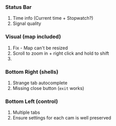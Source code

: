 ### Status Bar
1. Time info (Current time + Stopwatch?)
2. Signal quality

### Visual (map included)
1. Fix - Map can't be resized
2. Scroll to zoom in + right click and hold to shift
3.  

### Bottom Right (shells)
1. Strange tab autocomplete
2. Missing close button (`exit` works)

### Bottom Left (control)
1. Multiple tabs
2. Ensure settings for each cam is well preserved
